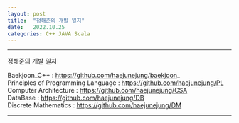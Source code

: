 ```yaml
---
layout: post
title:  "정해준의 개발 일지"
date:   2022.10.25
categories: C++ JAVA Scala
---
```


--- 


정해준의 개발 일지 

Baekjoon_C++ : https://github.com/haejunejung/baekjoon_      
Principles of Programming Language : https://github.com/haejunejung/PL    
Computer Architecture : https://github.com/haejunejung/CSA   
DataBase :  https://github.com/haejunejung/DB   
Discrete Mathematics : https://github.com/haejunejung/DM   

---   

